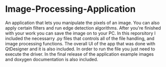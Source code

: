 # Image-Processing-Application
An application that lets you manipulate the pixels of an image. You can also apply certain filters and run edge detection algorithms. After you're finished with your work you can save the image on to your PC.
In this reporsitory I included the necessarry .py files that controls all of the file handling, and image processing functions. The overall UI of the app that was done with QtDesigner and it is also included.
In order to run the file you just need to execute the driver.
In the final release of the application example images and doxygen documentation is also included.
